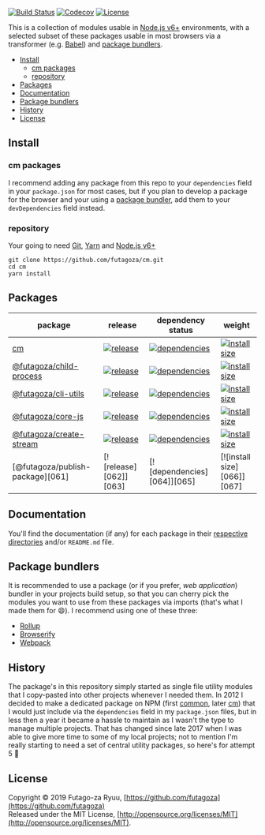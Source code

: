 [![Build Status](https://futagoza.visualstudio.com/cm/_apis/build/status/futagoza.cm?branchName=master)](https://futagoza.visualstudio.com/cm/_build/latest?definitionId=3?branchName=master)
[![Codecov](https://codecov.io/gh/futagoza/jcc/branch/master/graph/badge.svg)](https://codecov.io/gh/futagoza/cm)
[![License](https://img.shields.io/badge/license-mit-blue.svg)](https://opensource.org/licenses/MIT)

This is a collection of modules usable in [Node.js v6+](https://nodejs.org/en/blog/release/v6.0.0/) environments, with a selected subset of these packages usable in most browsers via a transformer (e.g. [Babel](https://babeljs.io/)) and [package bundlers](#package-bundlers). 

- [Install](#install)
  * [cm packages](#cm-packages)
  * [repository](#repository)
- [Packages](#packages)
- [Documentation](#documentation)
- [Package bundlers](#package-bundlers)
- [History](#history)
- [License](#license)

## Install

### cm packages

I recommend adding any package from this repo to your `dependencies` field in your `package.json` for most cases, but if you plan to develop a package for the browser and your using a [package bundler](#package-bundlers), add them to your `devDependencies` field instead.

### repository

Your going to need [Git](https://git-scm.com/), [Yarn](https://yarnpkg.com/) and [Node.js v6+](https://nodejs.org/)

```shell
git clone https://github.com/futagoza/cm.git
cd cm
yarn install
```

## Packages

| package | release | dependency status | weight |
| ------- | ------- | ----------------- | ------ |
| [cm][011] | [![release][012]][013] | [![dependencies][014]][015] | [![install size][016]][017] |
| [@futagoza/child-process][031] | [![release][032]][033] | [![dependencies][034]][035] | [![install size][036]][037] |
| [@futagoza/cli-utils][041] | [![release][042]][043] | [![dependencies][044]][045] | [![install size][046]][047] |
| [@futagoza/core-js][021] | [![release][022]][023] | [![dependencies][024]][025] | [![install size][026]][027] |
| [@futagoza/create-stream][051] | [![release][052]][053] | [![dependencies][054]][055] | [![install size][056]][057] |
| [@futagoza/publish-package][061] | [![release][062]][063] | [![dependencies][064]][065] | [![install size][066]][067] |

<!-- cm -->
[011]: https://github.com/futagoza/cm/tree/master/packages/cm
[012]: https://img.shields.io/npm/v/cm.svg
[013]: https://www.npmjs.com/package/cm
[014]: https://img.shields.io/david/futagoza/cm.svg?path=packages/cm
[015]: https://david-dm.org/futagoza/cm?path=packages/cm
[016]: https://packagephobia.now.sh/badge?p=cm
[017]: https://packagephobia.now.sh/result?p=cm

<!-- @futagoza/child-process -->
[031]: https://github.com/futagoza/cm/tree/master/packages/child-process
[032]: https://img.shields.io/npm/v/@futagoza/child-process.svg
[033]: https://www.npmjs.com/package/@futagoza/child-process
[034]: https://img.shields.io/david/futagoza/cm.svg?path=packages/child-process
[035]: https://david-dm.org/futagoza/cm?path=packages/child-process
[036]: https://packagephobia.now.sh/badge?p=@futagoza/child-process
[037]: https://packagephobia.now.sh/result?p=@futagoza/child-process

<!-- @futagoza/cli-utils -->
[041]: https://github.com/futagoza/cm/tree/master/packages/cli-utils
[042]: https://img.shields.io/npm/v/@futagoza/cli-utils.svg
[043]: https://www.npmjs.com/package/@futagoza/cli-utils
[044]: https://img.shields.io/david/futagoza/cm.svg?path=packages/cli-utils
[045]: https://david-dm.org/futagoza/cm?path=packages/cli-utils
[046]: https://packagephobia.now.sh/badge?p=@futagoza/cli-utils
[047]: https://packagephobia.now.sh/result?p=@futagoza/cli-utils

<!-- @futagoza/core-js -->
[021]: https://github.com/futagoza/cm/tree/master/packages/@futagoza/core-js
[022]: https://img.shields.io/npm/v/@futagoza/core-js.svg
[023]: https://www.npmjs.com/package/@futagoza/core-js
[024]: https://img.shields.io/david/futagoza/cm.svg?path=packages/@futagoza/core-js
[025]: https://david-dm.org/futagoza/cm?path=packages/@futagoza/core-js
[026]: https://packagephobia.now.sh/badge?p=@futagoza/core-js
[027]: https://packagephobia.now.sh/result?p=@futagoza/core-js

<!-- @futagoza/create-stream -->
[051]: https://github.com/futagoza/cm/tree/master/packages/create-stream
[052]: https://img.shields.io/npm/v/@futagoza/create-stream.svg
[053]: https://www.npmjs.com/package/@futagoza/create-stream
[054]: https://img.shields.io/david/futagoza/cm.svg?path=packages/create-stream
[055]: https://david-dm.org/futagoza/cm?path=packages/create-stream
[056]: https://packagephobia.now.sh/badge?p=@futagoza/create-stream
[057]: https://packagephobia.now.sh/result?p=@futagoza/create-stream

<!-- @futagoza/publish-package -->
[041]: https://github.com/futagoza/cm/tree/master/packages/publish-package
[042]: https://img.shields.io/npm/v/@futagoza/publish-package.svg
[043]: https://www.npmjs.com/package/@futagoza/publish-package
[044]: https://img.shields.io/david/futagoza/cm.svg?path=packages/publish-package
[045]: https://david-dm.org/futagoza/cm?path=packages/publish-package
[046]: https://packagephobia.now.sh/badge?p=@futagoza/publish-package
[047]: https://packagephobia.now.sh/result?p=@futagoza/publish-package

## Documentation

You'll find the documentation (if any) for each package in their [respective directories](https://github.com/futagoza/cm/tree/master/packages) and/or `README.md` file.

## Package bundlers

It is recommended to use a package (or if you prefer, _web application_) bundler in your projects build setup, so that you can cherry pick the modules you want to use from these packages via imports (that's what I made them for 😄). I recommend using one of these three:

* [Rollup](https://rollupjs.org/)
* [Browserify](http://browserify.org/)
* [Webpack](https://webpack.js.org/)

## History

The package's in this repository simply started as single file utility modules that I copy-pasted into other projects whenever I needed them. In 2012 I decided to make a dedicated package on NPM (first [common](https://www.npmjs.com/package/comman), later [cm](https://www.npmjs.com/package/cm)) that I would just include via the `dependencies` field in my `package.json` files, but in less then a year it became a hassle to maintain as I wasn't the type to manage multiple projects. That has changed since late 2017 when I was able to give more time to some of my local projects; not to mention I'm really starting to need a set of central utility packages, so here's for attempt 5 🍺

## License

Copyright © 2019 Futago-za Ryuu, [https://github.com/futagoza](https://github.com/futagoza)<br>
Released under the MIT License, [http://opensource.org/licenses/MIT](http://opensource.org/licenses/MIT).
